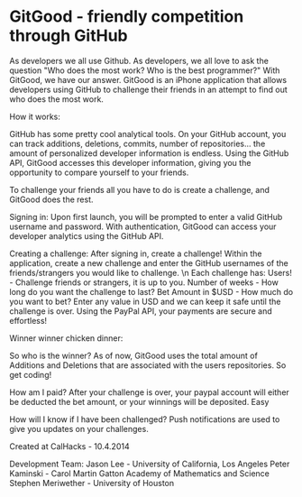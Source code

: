 GitGood - friendly competition through GitHub
=======
As developers we all use Github. As developers, we all love to ask the question "Who does the most work? Who is the best programmer?" With GitGood, we have our answer. GitGood is an iPhone application that allows developers using GitHub to challenge their friends in an attempt to find out who does the most work. 

How it works:

GitHub has some pretty cool analytical tools. On your GitHub account, you can track additions, deletions, commits, number of repositories... the amount of personalized developer information is endless. 
Using the GitHub API, GitGood accesses this developer information, giving you the opportunity to compare yourself to your friends. 

To challenge your friends all you have to do is create a challenge, and GitGood does the rest.

Signing in:
Upon first launch, you will be prompted to enter a valid GitHub username and password. With authentication, GitGood can access your developer analytics using the GitHub API. 

Creating a challenge:
After signing in, create a challenge! Within the application, create a new challenge and enter the GitHub usernames of the friends/strangers you would like to challenge. \n
Each challenge has:
Users! - Challenge friends or strangers, it is up to you.
Number of weeks - How long do you want the challenge to last?
Bet Amount in $USD - How much do you want to bet? Enter any value in USD and we can keep it safe until the challenge is over. Using the PayPal API, your payments are secure and effortless! 

Winner winner chicken dinner:

So who is the winner?
As of now, GitGood uses the total amount of Additions and Deletions that are associated with the users repositories. So get coding!

How am I paid?
After your challenge is over, your paypal account will either be deducted the bet amount, or your winnings will be deposited. Easy

How will I know if I have been challenged?
Push notifications are used to give you updates on your challenges. 

  

Created at CalHacks - 10.4.2014

Development Team:
Jason Lee - University of California, Los Angeles
Peter Kaminski - Carol Martin Gatton Academy of Mathematics and Science
Stephen Meriwether - University of Houston

